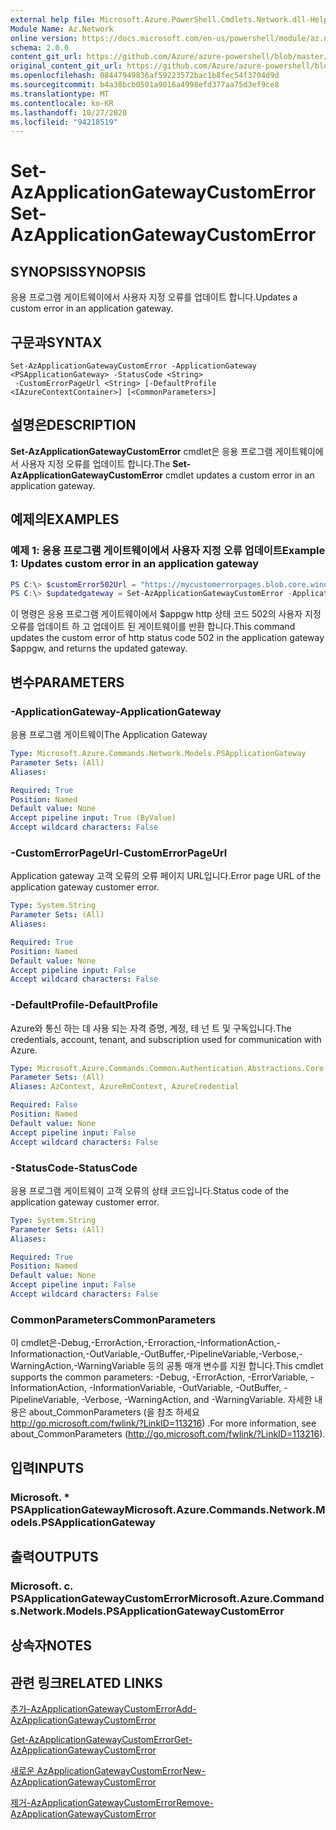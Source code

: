 ```yaml
---
external help file: Microsoft.Azure.PowerShell.Cmdlets.Network.dll-Help.xml
Module Name: Az.Network
online version: https://docs.microsoft.com/en-us/powershell/module/az.network/set-azapplicationgatewaycustomerror
schema: 2.0.0
content_git_url: https://github.com/Azure/azure-powershell/blob/master/src/Network/Network/help/Set-AzApplicationGatewayCustomError.md
original_content_git_url: https://github.com/Azure/azure-powershell/blob/master/src/Network/Network/help/Set-AzApplicationGatewayCustomError.md
ms.openlocfilehash: 08447949836af59223572bac1b8fec54f3704d9d
ms.sourcegitcommit: b4a38bcb0501a9016a4998efd377aa75d3ef9ce8
ms.translationtype: MT
ms.contentlocale: ko-KR
ms.lasthandoff: 10/27/2020
ms.locfileid: "94218519"
---
```

# <span data-ttu-id="2fb68-101">Set-AzApplicationGatewayCustomError</span><span class="sxs-lookup"><span data-stu-id="2fb68-101">Set-AzApplicationGatewayCustomError</span></span>

## <span data-ttu-id="2fb68-102">SYNOPSIS</span><span class="sxs-lookup"><span data-stu-id="2fb68-102">SYNOPSIS</span></span>
<span data-ttu-id="2fb68-103">응용 프로그램 게이트웨이에서 사용자 지정 오류를 업데이트 합니다.</span><span class="sxs-lookup"><span data-stu-id="2fb68-103">Updates a custom error in an application gateway.</span></span>

## <span data-ttu-id="2fb68-104">구문과</span><span class="sxs-lookup"><span data-stu-id="2fb68-104">SYNTAX</span></span>

```
Set-AzApplicationGatewayCustomError -ApplicationGateway <PSApplicationGateway> -StatusCode <String>
 -CustomErrorPageUrl <String> [-DefaultProfile <IAzureContextContainer>] [<CommonParameters>]
```

## <span data-ttu-id="2fb68-105">설명은</span><span class="sxs-lookup"><span data-stu-id="2fb68-105">DESCRIPTION</span></span>
<span data-ttu-id="2fb68-106">**Set-AzApplicationGatewayCustomError** cmdlet은 응용 프로그램 게이트웨이에서 사용자 지정 오류를 업데이트 합니다.</span><span class="sxs-lookup"><span data-stu-id="2fb68-106">The **Set-AzApplicationGatewayCustomError** cmdlet updates a custom error in an application gateway.</span></span>

## <span data-ttu-id="2fb68-107">예제의</span><span class="sxs-lookup"><span data-stu-id="2fb68-107">EXAMPLES</span></span>

### <span data-ttu-id="2fb68-108">예제 1: 응용 프로그램 게이트웨이에서 사용자 지정 오류 업데이트</span><span class="sxs-lookup"><span data-stu-id="2fb68-108">Example 1: Updates custom error in an application gateway</span></span>
```powershell
PS C:\> $customError502Url = "https://mycustomerrorpages.blob.core.windows.net/errorpages/502.htm"
PS C:\> $updatedgateway = Set-AzApplicationGatewayCustomError -ApplicationGateway $appgw -StatusCode HttpStatus502 -CustomErrorPageUrl $customError502Url
```

<span data-ttu-id="2fb68-109">이 명령은 응용 프로그램 게이트웨이에서 $appgw http 상태 코드 502의 사용자 지정 오류를 업데이트 하 고 업데이트 된 게이트웨이를 반환 합니다.</span><span class="sxs-lookup"><span data-stu-id="2fb68-109">This command updates the custom error of http status code 502 in the application gateway $appgw, and returns the updated gateway.</span></span>

## <span data-ttu-id="2fb68-110">변수</span><span class="sxs-lookup"><span data-stu-id="2fb68-110">PARAMETERS</span></span>

### <span data-ttu-id="2fb68-111">-ApplicationGateway</span><span class="sxs-lookup"><span data-stu-id="2fb68-111">-ApplicationGateway</span></span>
<span data-ttu-id="2fb68-112">응용 프로그램 게이트웨이</span><span class="sxs-lookup"><span data-stu-id="2fb68-112">The Application Gateway</span></span>

```yaml
Type: Microsoft.Azure.Commands.Network.Models.PSApplicationGateway
Parameter Sets: (All)
Aliases:

Required: True
Position: Named
Default value: None
Accept pipeline input: True (ByValue)
Accept wildcard characters: False
```

### <span data-ttu-id="2fb68-113">-CustomErrorPageUrl</span><span class="sxs-lookup"><span data-stu-id="2fb68-113">-CustomErrorPageUrl</span></span>
<span data-ttu-id="2fb68-114">Application gateway 고객 오류의 오류 페이지 URL입니다.</span><span class="sxs-lookup"><span data-stu-id="2fb68-114">Error page URL of the application gateway customer error.</span></span>

```yaml
Type: System.String
Parameter Sets: (All)
Aliases:

Required: True
Position: Named
Default value: None
Accept pipeline input: False
Accept wildcard characters: False
```

### <span data-ttu-id="2fb68-115">-DefaultProfile</span><span class="sxs-lookup"><span data-stu-id="2fb68-115">-DefaultProfile</span></span>
<span data-ttu-id="2fb68-116">Azure와 통신 하는 데 사용 되는 자격 증명, 계정, 테 넌 트 및 구독입니다.</span><span class="sxs-lookup"><span data-stu-id="2fb68-116">The credentials, account, tenant, and subscription used for communication with Azure.</span></span>

```yaml
Type: Microsoft.Azure.Commands.Common.Authentication.Abstractions.Core.IAzureContextContainer
Parameter Sets: (All)
Aliases: AzContext, AzureRmContext, AzureCredential

Required: False
Position: Named
Default value: None
Accept pipeline input: False
Accept wildcard characters: False
```

### <span data-ttu-id="2fb68-117">-StatusCode</span><span class="sxs-lookup"><span data-stu-id="2fb68-117">-StatusCode</span></span>
<span data-ttu-id="2fb68-118">응용 프로그램 게이트웨이 고객 오류의 상태 코드입니다.</span><span class="sxs-lookup"><span data-stu-id="2fb68-118">Status code of the application gateway customer error.</span></span>

```yaml
Type: System.String
Parameter Sets: (All)
Aliases:

Required: True
Position: Named
Default value: None
Accept pipeline input: False
Accept wildcard characters: False
```

### <span data-ttu-id="2fb68-119">CommonParameters</span><span class="sxs-lookup"><span data-stu-id="2fb68-119">CommonParameters</span></span>
<span data-ttu-id="2fb68-120">이 cmdlet은-Debug,-ErrorAction,-Erroraction,-InformationAction,-Informationaction,-OutVariable,-OutBuffer,-PipelineVariable,-Verbose,-WarningAction,-WarningVariable 등의 공통 매개 변수를 지원 합니다.</span><span class="sxs-lookup"><span data-stu-id="2fb68-120">This cmdlet supports the common parameters: -Debug, -ErrorAction, -ErrorVariable, -InformationAction, -InformationVariable, -OutVariable, -OutBuffer, -PipelineVariable, -Verbose, -WarningAction, and -WarningVariable.</span></span> <span data-ttu-id="2fb68-121">자세한 내용은 about_CommonParameters (을 참조 하세요 http://go.microsoft.com/fwlink/?LinkID=113216) .</span><span class="sxs-lookup"><span data-stu-id="2fb68-121">For more information, see about_CommonParameters (http://go.microsoft.com/fwlink/?LinkID=113216).</span></span>

## <span data-ttu-id="2fb68-122">입력</span><span class="sxs-lookup"><span data-stu-id="2fb68-122">INPUTS</span></span>

### <span data-ttu-id="2fb68-123">Microsoft. \* PSApplicationGateway</span><span class="sxs-lookup"><span data-stu-id="2fb68-123">Microsoft.Azure.Commands.Network.Models.PSApplicationGateway</span></span>

## <span data-ttu-id="2fb68-124">출력</span><span class="sxs-lookup"><span data-stu-id="2fb68-124">OUTPUTS</span></span>

### <span data-ttu-id="2fb68-125">Microsoft. c. PSApplicationGatewayCustomError</span><span class="sxs-lookup"><span data-stu-id="2fb68-125">Microsoft.Azure.Commands.Network.Models.PSApplicationGatewayCustomError</span></span>

## <span data-ttu-id="2fb68-126">상속자</span><span class="sxs-lookup"><span data-stu-id="2fb68-126">NOTES</span></span>

## <span data-ttu-id="2fb68-127">관련 링크</span><span class="sxs-lookup"><span data-stu-id="2fb68-127">RELATED LINKS</span></span>

[<span data-ttu-id="2fb68-128">추가-AzApplicationGatewayCustomError</span><span class="sxs-lookup"><span data-stu-id="2fb68-128">Add-AzApplicationGatewayCustomError</span></span>](./Add-AzApplicationGatewayCustomError.md)

[<span data-ttu-id="2fb68-129">Get-AzApplicationGatewayCustomError</span><span class="sxs-lookup"><span data-stu-id="2fb68-129">Get-AzApplicationGatewayCustomError</span></span>](./Get-AzApplicationGatewayCustomError.md)

[<span data-ttu-id="2fb68-130">새로운 AzApplicationGatewayCustomError</span><span class="sxs-lookup"><span data-stu-id="2fb68-130">New-AzApplicationGatewayCustomError</span></span>](./New-AzApplicationGatewayCustomError.md)

[<span data-ttu-id="2fb68-131">제거-AzApplicationGatewayCustomError</span><span class="sxs-lookup"><span data-stu-id="2fb68-131">Remove-AzApplicationGatewayCustomError</span></span>](./Remove-AzApplicationGatewayCustomError.md)
